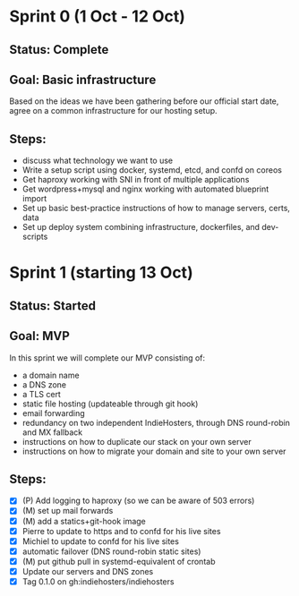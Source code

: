 Sprint 0 (1 Oct - 12 Oct)
===============
## Status: Complete
## Goal: Basic infrastructure
Based on the ideas we have been gathering before our official start date,
agree on a common infrastructure for our hosting setup.

## Steps:
* discuss what technology we want to use
* Write a setup script using docker, systemd, etcd, and confd on coreos
* Get haproxy working with SNI in front of multiple applications
* Get wordpress+mysql and nginx working with automated blueprint import
* Set up basic best-practice instructions of how to manage servers, certs, data
* Set up deploy system combining infrastructure, dockerfiles, and dev-scripts

Sprint 1 (starting 13 Oct)
===============
## Status: Started
## Goal: MVP
In this sprint we will complete our MVP consisting of:
- a domain name
- a DNS zone
- a TLS cert
- static file hosting (updateable through git hook)
- email forwarding
- redundancy on two independent IndieHosters, through DNS round-robin and MX fallback
- instructions on how to duplicate our stack on your own server
- instructions on how to migrate your domain and site to your own server

## Steps:
* [x] (P) Add logging to haproxy (so we can be aware of 503 errors)
* [x] (M) set up mail forwards
* [x] (M) add a statics+git-hook image
* [x] Pierre to update to https and to confd for his live sites
* [x] Michiel to update to confd for his live sites
* [x] automatic failover (DNS round-robin static sites)
* [x] (M) put github pull in systemd-equivalent of crontab
* [x] Update our servers and DNS zones
* [x] Tag 0.1.0 on gh:indiehosters/indiehosters
